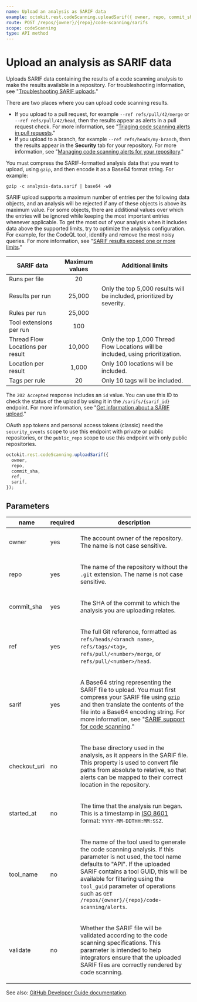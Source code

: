 ```yaml
---
name: Upload an analysis as SARIF data
example: octokit.rest.codeScanning.uploadSarif({ owner, repo, commit_sha, ref, sarif })
route: POST /repos/{owner}/{repo}/code-scanning/sarifs
scope: codeScanning
type: API method
---
```


# Upload an analysis as SARIF data

Uploads SARIF data containing the results of a code scanning analysis to make the results available in a repository. For troubleshooting information, see "[Troubleshooting SARIF uploads](https://docs.github.com/code-security/code-scanning/troubleshooting-sarif)."

There are two places where you can upload code scanning results.

- If you upload to a pull request, for example `--ref refs/pull/42/merge` or `--ref refs/pull/42/head`, then the results appear as alerts in a pull request check. For more information, see "[Triaging code scanning alerts in pull requests](/code-security/secure-coding/triaging-code-scanning-alerts-in-pull-requests)."
- If you upload to a branch, for example `--ref refs/heads/my-branch`, then the results appear in the **Security** tab for your repository. For more information, see "[Managing code scanning alerts for your repository](/code-security/secure-coding/managing-code-scanning-alerts-for-your-repository#viewing-the-alerts-for-a-repository)."

You must compress the SARIF-formatted analysis data that you want to upload, using `gzip`, and then encode it as a Base64 format string. For example:

```
gzip -c analysis-data.sarif | base64 -w0
```

SARIF upload supports a maximum number of entries per the following data objects, and an analysis will be rejected if any of these objects is above its maximum value. For some objects, there are additional values over which the entries will be ignored while keeping the most important entries whenever applicable.
To get the most out of your analysis when it includes data above the supported limits, try to optimize the analysis configuration. For example, for the CodeQL tool, identify and remove the most noisy queries. For more information, see "[SARIF results exceed one or more limits](https://docs.github.com/code-security/code-scanning/troubleshooting-sarif/results-exceed-limit)."

| **SARIF data**                   | **Maximum values** | **Additional limits**                                                            |
| -------------------------------- | :----------------: | -------------------------------------------------------------------------------- |
| Runs per file                    |         20         |                                                                                  |
| Results per run                  |       25,000       | Only the top 5,000 results will be included, prioritized by severity.            |
| Rules per run                    |       25,000       |                                                                                  |
| Tool extensions per run          |        100         |                                                                                  |
| Thread Flow Locations per result |       10,000       | Only the top 1,000 Thread Flow Locations will be included, using prioritization. |
| Location per result              |       1,000        | Only 100 locations will be included.                                             |
| Tags per rule                    |         20         | Only 10 tags will be included.                                                   |

The `202 Accepted` response includes an `id` value.
You can use this ID to check the status of the upload by using it in the `/sarifs/{sarif_id}` endpoint.
For more information, see "[Get information about a SARIF upload](/rest/code-scanning/code-scanning#get-information-about-a-sarif-upload)."

OAuth app tokens and personal access tokens (classic) need the `security_events` scope to use this endpoint with private or public repositories, or the `public_repo` scope to use this endpoint with only public repositories.

```js
octokit.rest.codeScanning.uploadSarif({
  owner,
  repo,
  commit_sha,
  ref,
  sarif,
});
```

## Parameters

<table>
  <thead>
    <tr>
      <th>name</th>
      <th>required</th>
      <th>description</th>
    </tr>
  </thead>
  <tbody>
    <tr><td>owner</td><td>yes</td><td>

The account owner of the repository. The name is not case sensitive.

</td></tr>
<tr><td>repo</td><td>yes</td><td>

The name of the repository without the `.git` extension. The name is not case sensitive.

</td></tr>
<tr><td>commit_sha</td><td>yes</td><td>

The SHA of the commit to which the analysis you are uploading relates.

</td></tr>
<tr><td>ref</td><td>yes</td><td>

The full Git reference, formatted as `refs/heads/<branch name>`,
`refs/tags/<tag>`, `refs/pull/<number>/merge`, or `refs/pull/<number>/head`.

</td></tr>
<tr><td>sarif</td><td>yes</td><td>

A Base64 string representing the SARIF file to upload. You must first compress your SARIF file using [`gzip`](http://www.gnu.org/software/gzip/manual/gzip.html) and then translate the contents of the file into a Base64 encoding string. For more information, see "[SARIF support for code scanning](https://docs.github.com/code-security/secure-coding/sarif-support-for-code-scanning)."

</td></tr>
<tr><td>checkout_uri</td><td>no</td><td>

The base directory used in the analysis, as it appears in the SARIF file.
This property is used to convert file paths from absolute to relative, so that alerts can be mapped to their correct location in the repository.

</td></tr>
<tr><td>started_at</td><td>no</td><td>

The time that the analysis run began. This is a timestamp in [ISO 8601](https://en.wikipedia.org/wiki/ISO_8601) format: `YYYY-MM-DDTHH:MM:SSZ`.

</td></tr>
<tr><td>tool_name</td><td>no</td><td>

The name of the tool used to generate the code scanning analysis. If this parameter is not used, the tool name defaults to "API". If the uploaded SARIF contains a tool GUID, this will be available for filtering using the `tool_guid` parameter of operations such as `GET /repos/{owner}/{repo}/code-scanning/alerts`.

</td></tr>
<tr><td>validate</td><td>no</td><td>

Whether the SARIF file will be validated according to the code scanning specifications.
This parameter is intended to help integrators ensure that the uploaded SARIF files are correctly rendered by code scanning.

</td></tr>
  </tbody>
</table>

See also: [GitHub Developer Guide documentation](https://docs.github.com/rest/code-scanning/code-scanning#upload-an-analysis-as-sarif-data).
